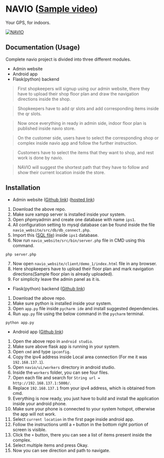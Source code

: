 # NAVIO ([Sample video](https://matrixfrats.com/navio/video))

Your GPS, for indoors.

<a href="https://matrixfrats.com/navio"><img src="https://matrixfrats.com/download_api/download/upload/216656127882.PNG" title="NAVIO"></a>

## Documentation (Usage)

Complete navio project is divided into three different modules.
- Admin website
- Android app
- Flask(python) backend

> First shopkeepers will signup using our admin website, there they have to upload their shop floor plan and draw the navigation directions inside the shop.

> Shopkeepers have to add qr slots and add corresponding items inside the qr slots.

> Now once everything in ready in admin side, indoor floor plan is published inside navio store. 

> On the customer side, users have to select the corresponding shop or complex inside navio app and follow the further instruction.

> Customers have to select the items that they want to shop, and rest work is done by navio.

> NAVIO will suggest the shortest path that they have to follow and show their current location inside the store.

## Installation

- Admin website ([Github link](https://github.com/Abhi1code/navio_final)) 
([hosted link](https://matrixfrats.com/navio/)) 

1) Download the above repo.
2) Make sure xampp server is installed inside your system.
3) Open phpmyadmin and create one database with name `ips1`.
4) All configuration setting to mysql database can be found inside the file `navio_website/src/db/db_connect.php`.
5) Import this ([SQL file](https://matrixfrats.com/download_api/download/upload/580617045785.sql
)) inside `ips1` database.
6) Now run `navio_website/src/bin/server.php` file in CMD using this command.
```
php server.php
```
7) Now open `navio_website/client/demo_1/index.html` file in any browser.
8) Here shopkeepers have to upload their floor plan and mark navigation directions(Sample floor plan is already uploaded).
9) For simplicity leave the admin panel as it is.

- Flask(python) backend ([Github link](https://github.com/Abhi1code/navio_flask))

1) Download the above repo.
2) Make sure python is installed inside your system.
3) Open `app.py` file inside `pycharm ide` and install suggested dependencies.
4) Run `app.py` file using the below command in the `pycharm` terminal.
```
python app.py
```

- Android app ([Github link](https://github.com/Abhi1code/navio_android))

1) Open the above repo in `android studio`.
2) Make sure above flask app is running in your system.
3) Open `cmd` and type `ipconfig`.
4) Copy the ipv4 address inside Local area connection (For me it was `192.168.137.1`).
5) Open `navio/ui/workers` directory in android studio.
6) Inside the `workers` folder, you can see four files.
7) Open each file and search for `String url = http://192.168.137.1:5000/`.
8) Replace `192.168.137.1` from your ipv4 address, which is obtained from cmd.
9) Everything is now ready, you just have to build and install the application inside your android phone.
10) Make sure your phone is connected to your system hotspot, otherwise the app will not work.
11) Select `current location` in the first page inside android app.
12) Follow the instructions until a `+` button in the bottom right portion of screen is visible.
13) Click the `+` button, there you can see a list of items present inside the complex.
14) Select multiple items and press Okay.
15) Now you can see direction and path to navigate.
